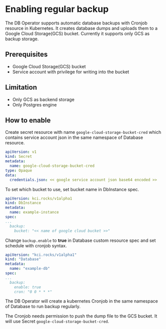 # Enabling regular backup

The DB Operator supports automatic database backups with Cronjob resource in Kubernetes.
It creates database dumps and uploads them to a Google Cloud Storage(GCS) bucket.
Currently it supports only GCS as backup storage.

## Prerequisites

* Google Cloud Storage(GCS) bucket
* Service account with privilege for writing into the bucket

## Limitation

* Only GCS as backend storage
* Only Postgres engine 

## How to enable

Create secret resource with name `google-cloud-storage-bucket-cred` which contains service account json in the same namespace of Database resource.

```YAML
apiVersion: v1
kind: Secret
metadata:
  name: google-cloud-storage-bucket-cred
type: Opaque
data:
  credentials.json: << google service account json base64 encoded >>
```

To set which bucket to use, set bucket name in DbInstance spec.

```YAML
apiVersion: kci.rocks/v1alpha1
kind: DbInstance
metadata:
  name: example-instance
spec:
...
  backup:
    bucket: "<< name of google cloud bucket >>"
```

Change `backup.enable` to **true** in Database custom resource spec and set schedule with cronjob syntax.

```YAML
apiVersion: "kci.rocks/v1alpha1"
kind: "Database"
metadata:
  name: "example-db"
spec:
...
  backup:
    enable: true
    cron: "0 0 * * *"
```

The DB Operator will create a kubernetes Cronjob in the same namespace of Database to run backup regularly.

The Cronjob needs permission to push the dump file to the GCS bucket. It will use Secret `google-cloud-storage-bucket-cred`.
